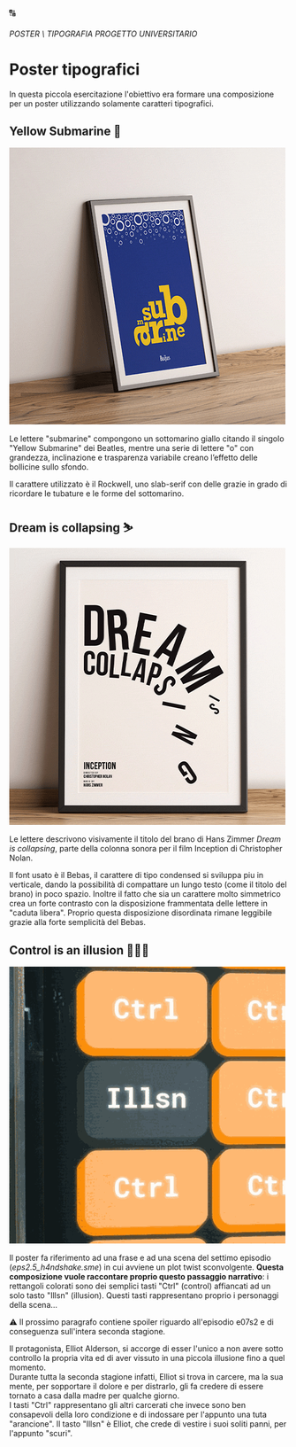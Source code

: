<style>
    .markdown-box .spoiler p{
        transition:filter 1s ease;
        filter: blur(0px);
    }
    .markdown-box .spoiler.invisible p{
        filter: blur(6px);
    }
    .markdown-box .spoiler.invisible:before {
        content: "PREMI PER RIVELARE";
        position: absolute;
        display: flex;
        width: 100%;
        height: 100%;
        vertical-align: top;
        align-content: center;
        justify-content: center;
        align-items: center;
    }
    .markdown-box .square_img{
        /* width: 500px;
        margin-left: calc(50% - 250px); */
        /* max-height: 600px;

        display:flex;
        justify-content: center; */
    }
    .markdown-box .square_img img{
        /* width: revert; */
    }

</style>

<compileMeta 
  description="Composizioni ispirate ai Beatles, Inception e Mr. Robot, utilizzando solamente solo caratteri tipografici per una esercitazione universitaria."
  image="cover.gif" 
/>
<favicon-emoji>🔠</favicon-emoji>

###### *POSTER \ TIPOGRAFIA* *PROGETTO UNIVERSITARIO*

# Poster tipografici
In questa piccola esercitazione l'obiettivo era formare una composizione per un poster utilizzando solamente caratteri tipografici. 

## Yellow Submarine 🚢

<p class="square_img">
<img src="submarine.gif"/>  
<p>

Le lettere "submarine" compongono un sottomarino giallo citando il singolo "Yellow Submarine" dei Beatles, mentre una serie di lettere "o" con grandezza, inclinazione e trasparenza variabile creano l’effetto delle bollicine sullo sfondo.

Il carattere utilizzato è il Rockwell, uno slab-serif con delle grazie in grado di ricordare le tubature e le forme del sottomarino.

## Dream is collapsing ⛷️

<p class="square_img">
<img src="dream_is_collapsing.gif"/>
<p>

Le lettere descrivono visivamente il titolo del brano di Hans Zimmer *Dream is collapsing*, parte della colonna sonora per il film Inception di Christopher Nolan.

Il font usato è il Bebas, il carattere di tipo condensed si sviluppa piu in verticale, dando la possibilità di compattare un lungo testo (come il titolo del brano) in poco spazio. Inoltre il fatto che sia un carattere molto simmetrico crea un forte contrasto con la disposizione frammentata delle lettere in "caduta libera". Proprio questa disposizione disordinata rimane leggibile grazie alla forte semplicità del Bebas.  


## Control is an illusion 👨🏻‍💻

<p class="square_img">
<img src="mr_robot.gif"/>
<p>

Il poster fa riferimento ad una frase e ad una scena del settimo episodio (*eps2.5_h4ndshake.sme*) in cui avviene un plot twist sconvolgente.
**Questa composizione vuole raccontare proprio questo passaggio narrativo**: i rettangoli colorati sono dei semplici tasti "Ctrl" (control) affiancati ad un solo tasto "Illsn" (illusion). Questi tasti rappresentano proprio i personaggi della scena...

⚠️ Il prossimo paragrafo contiene spoiler riguardo all'episodio e07s2 e di conseguenza sull'intera seconda stagione.  

<div class="spoiler invisible"><p>
Il protagonista, Elliot Alderson, si accorge di esser l'unico a non avere sotto controllo la propria vita ed di aver vissuto in una piccola illusione fino a quel momento. <br> Durante tutta la seconda stagione infatti, Elliot si trova in carcere, ma la sua mente, per sopportare il dolore e per distrarlo, gli fa credere di essere tornato a casa dalla madre per qualche giorno. <br>I tasti "Ctrl" rappresentano gli altri carcerati che invece sono ben consapevoli della loro condizione e di indossare per l'appunto una tuta "arancione". Il tasto "Illsn" è Elliot, che crede di vestire i suoi soliti panni, per l'appunto "scuri".
</p></div>

<script>
    document.querySelectorAll(".markdown-box .spoiler").forEach(spoiler => {
        spoiler.addEventListener("click", function (event)  {
            spoiler.classList.toggle("invisible")
            console.log("mimmo")
        })
    });
</script>